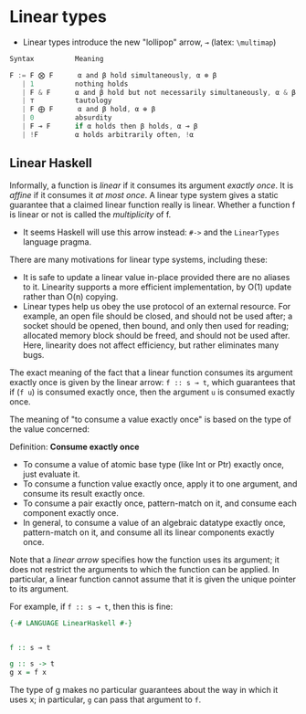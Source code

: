 # Linear types

* Linear types introduce the new "lollipop" arrow, `⊸` (latex: `\multimap`)


```js
Syntax          Meaning

F := F ⨂ F      α and β hold simultaneously, α ⊗ β
   | 1          nothing holds
   | F & F      α and β hold but not necessarily simultaneously, α & β
   | ⊤          tautology
   | F ⨁ F      α and β hold, α ⊕ β
   | 0          absurdity
   | F ⊸ F      if α holds then β holds, α ⊸ β
   | !F         α holds arbitrarily often, !α
```


## Linear Haskell

Informally, a function is *linear* if it consumes its argument *exactly once*. It is *affine* if it consumes it *at most once*. A linear type system gives a static guarantee that a claimed linear function really is linear. Whether a function f is linear or not is called the *multiplicity* of f.

* It seems Haskell will use this arrow instead: `#->` and the `LinearTypes` language pragma.

There are many motivations for linear type systems, including these:
* It is safe to update a linear value in-place provided there are no aliases to it. Linearity supports a more efficient implementation, by O(1) update rather than O(n) copying.
* Linear types help us obey the use protocol of an external resource. For example, an open file should be closed, and should not be used after; a socket should be opened, then bound, and only then used for reading; allocated memory block should be freed, and should not be used after. Here, linearity does not affect efficiency, but rather eliminates many bugs.

The exact meaning of the fact that a linear function consumes its argument exactly once is given by the linear arrow: `f :: s ⊸ t`, which guarantees that if (`f u`) is consumed exactly once, then the argument `u` is consumed exactly once.

The meaning of "to consume a value exactly once" is based on the type of the value concerned:

Definition: **Consume exactly once**
* To consume a value of atomic base type (like Int or Ptr) exactly once, just evaluate it.
* To consume a function value exactly once, apply it to one argument, and consume its result exactly once.
* To consume a pair exactly once, pattern-match on it, and consume each component exactly once.
* In general, to consume a value of an algebraic datatype exactly once, pattern-match on it, and consume all its linear components exactly once.

Note that a *linear arrow* specifies how the function uses its argument; it does not restrict the arguments to which the function can be applied. In particular, a linear function cannot assume that it is given the unique pointer to its argument.

For example, if `f :: s ⊸ t`, then this is fine:

```hs
{-# LANGUAGE LinearHaskell #-}


f :: s ⊸ t

g :: s -> t
g x = f x
```

The type of g makes no particular guarantees about the way in which it uses x; in particular, `g` can pass that argument to `f`.
